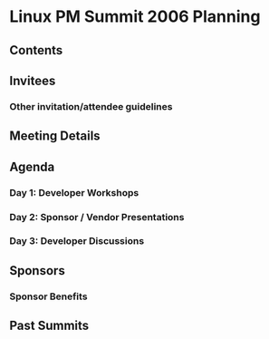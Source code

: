 # Linux PM Summit 2006 Planning
## Contents
## Invitees
### Other invitation/attendee guidelines
## Meeting Details
## Agenda
### Day 1: Developer Workshops
### Day 2: Sponsor / Vendor Presentations
### Day 3: Developer Discussions
## Sponsors
### Sponsor Benefits
## Past Summits
